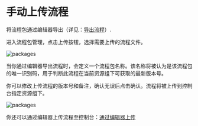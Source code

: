 # 手动上传流程

将流程包通过编辑器导出（详见：[导出流程](../../../Studio/Introduction/TheUserInterface.md)）.

进入流程包管理，点击上传按钮，选择需要上传的流程文件。

![packages](https://docimages.blob.core.chinacloudapi.cn/images/Console/packages/V3package3.png)

当你通过编辑器导出流程时，会定义一个流程包名称。该名称将被认为是该流程包的唯一识别码，用于判断此流程在当前资源组下可获取的最新版本号。

你可以修改上传流程的版本号和备注，确认无误后点击确认。流程将被上传到控制台指定资源组下。

![packages](https://docimages.blob.core.chinacloudapi.cn/images/Console/packages/V3package4.png)

你还可以通过编辑器上传流程至控制台：[通过编辑器上传](../../../Studio/process/CreateProject.md)
